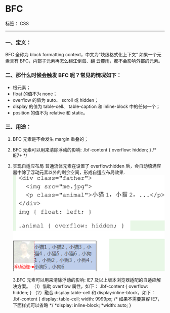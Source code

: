 ﻿# BFC

标签： CSS

---

### 一、定义：
BFC 全称为 block formatting context，中文为“块级格式化上下文”
如果一个元素具有 BFC，内部子元素再怎么翻江倒海、翻
云覆雨，都不会影响外部的元素。

### 二、那什么时候会触发 BFC 呢？常见的情况如下：

 - <html>根元素；
 - float 的值不为 none；
 - overflow 的值为 auto、 scroll 或 hidden；    
 - display 的值为 table-cell、 table-caption 和 inline-block 中的任何一个；
 - position 的值不为 relative 和 static。



### 三、用途：
1. BFC 元素是不会发生 margin 重叠的；
2. BFC 元素可以用来清除浮动的影响:
.lbf-content { overflow: hidden; }    /* IE7+ */


3. 实现自适应布局
	普通流体元素在设置了 overflow:hidden 后，会自动填满容器中除了浮动元素以外的剩余空间，形成自适应布局效果.
![此处输入图片的描述][1]

   3.BFC 元素可以用来清除浮动的影响:
   IE7 及以上版本浏览器适配的自适应解决方案。
  （1）借助 overflow 属性，如下：
   .lbf-content { overflow: hidden; }
  （2）融合 display:table-cell 和     display:inline-block，如下：
  .lbf-content {
   display: table-cell; width: 9999px;
   /* 如果不需要兼容 IE7，下面样式可以省略 */
   *display: inline-block; *width: auto;
}


  [1]: https://github.com/liva92/CSS/blob/master/images/bfc.png
